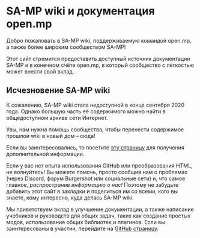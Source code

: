 # SA-MP wiki и документация open.mp

Добро пожаловать в SA-MP wiki, поддерживаемую командой open.mp, а также более широким сообществом SA-MP!

Этот сайт стремится предоставить доступный источник документации SA-MP и в конечном счёте open.mp, в который сообщество с легкостью может внести свой вклад.

## Исчезновение SA-MP wiki

К сожалению, SA-MP wiki стала недоступной в конце сентября 2020 года. Однако большую часть её содержимого можно найти в общедоступном архиве сети Интернет.

Увы, нам нужна помощь сообщества, чтобы перенести содержимое прошлой wiki в новый дом – сюда!

Если вы заинтересовались, то посетите [эту страницу](/meta/Contributing) для получения дополнительной информации.

Если у вас нет опыта использования GitHub или преобразования HTML, не волнуйтесь! Вы можете помочь, просто сообщив нам о проблемах (через Discord, форум Burgershot или социальные сети) и, что самое главное, _распространив информацию о нас!_ Поэтому не забудьте добавить этот сайт в закладки и поделиться им со всеми, кого вы знаете, кому интересно, куда делась SA-MP wiki.

Мы приветствуем вклад в улучшение документации, а также написание учебников и руководств для общих задач, таких как создание простых модов, использование общих библиотек и плагинов. Если вы заинтересованы в участии, перейдите на [GitHub страницу](https://github.com/openmultiplayer/wiki).
